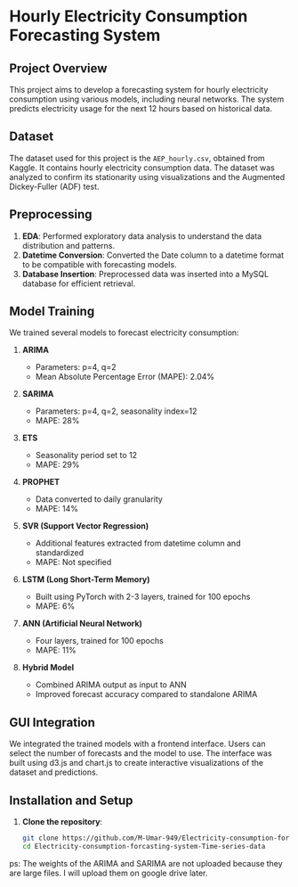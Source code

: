 # Hourly Electricity Consumption Forecasting System

## Project Overview

This project aims to develop a forecasting system for hourly electricity consumption using various models, including neural networks. The system predicts electricity usage for the next 12 hours based on historical data.

## Dataset

The dataset used for this project is the `AEP_hourly.csv`, obtained from Kaggle. It contains hourly electricity consumption data. The dataset was analyzed to confirm its stationarity using visualizations and the Augmented Dickey-Fuller (ADF) test.

## Preprocessing

1. **EDA**: Performed exploratory data analysis to understand the data distribution and patterns.
2. **Datetime Conversion**: Converted the Date column to a datetime format to be compatible with forecasting models.
3. **Database Insertion**: Preprocessed data was inserted into a MySQL database for efficient retrieval.

## Model Training

We trained several models to forecast electricity consumption:

1. **ARIMA**
   - Parameters: p=4, q=2
   - Mean Absolute Percentage Error (MAPE): 2.04%

2. **SARIMA**
   - Parameters: p=4, q=2, seasonality index=12
   - MAPE: 28%

3. **ETS**
   - Seasonality period set to 12
   - MAPE: 29%

4. **PROPHET**
   - Data converted to daily granularity
   - MAPE: 14%

5. **SVR (Support Vector Regression)**
   - Additional features extracted from datetime column and standardized
   - MAPE: Not specified

6. **LSTM (Long Short-Term Memory)**
   - Built using PyTorch with 2-3 layers, trained for 100 epochs
   - MAPE: 6%

7. **ANN (Artificial Neural Network)**
   - Four layers, trained for 100 epochs
   - MAPE: 11%

8. **Hybrid Model**
   - Combined ARIMA output as input to ANN
   - Improved forecast accuracy compared to standalone ARIMA

## GUI Integration

We integrated the trained models with a frontend interface. Users can select the number of forecasts and the model to use. The interface was built using d3.js and chart.js to create interactive visualizations of the dataset and predictions.

## Installation and Setup

1. **Clone the repository**:
   ```bash
   git clone https://github.com/M-Umar-949/Electricity-consumption-forcasting-system-Time-series-data.git
   cd Electricity-consumption-forcasting-system-Time-series-data

ps: The weights of the ARIMA and SARIMA are not uploaded because they are large files. I will upload them on google drive later.
